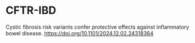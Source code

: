 # CFTR-IBD
Cystic fibrosis risk variants confer protective effects against inflammatory bowel disease.
https://doi.org/10.1101/2024.12.02.24318364
